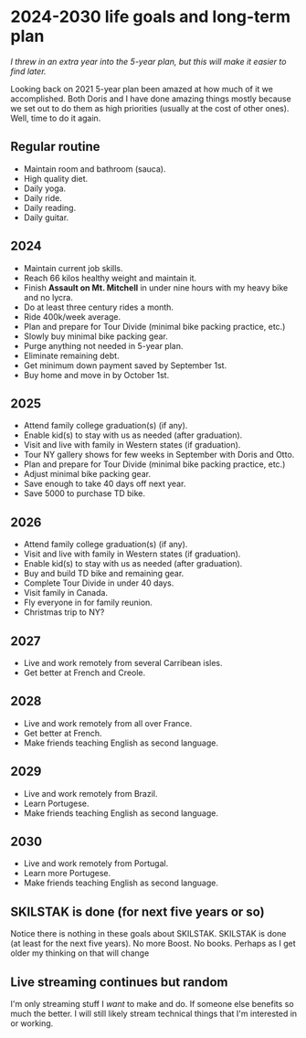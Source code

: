 # 2024-2030 life goals and long-term plan

*I threw in an extra year into the 5-year plan, but this will make it easier to find later.*

Looking back on 2021 5-year plan been amazed at how much of it we accomplished. Both Doris and I have done amazing things mostly because we set out to do them as high priorities (usually at the cost of other ones). Well, time to do it again.

## Regular routine

* Maintain room and bathroom (sauca).
* High quality diet.
* Daily yoga.
* Daily ride.
* Daily reading.
* Daily guitar.

## 2024

* Maintain current job skills.
* Reach 66 kilos healthy weight and maintain it.
* Finish **Assault on Mt. Mitchell** in under nine hours with my heavy bike and no lycra.
* Do at least three century rides a month.
* Ride 400k/week average.
* Plan and prepare for Tour Divide (minimal bike packing practice, etc.)
* Slowly buy minimal bike packing gear.
* Purge anything not needed in 5-year plan.
* Eliminate remaining debt.
* Get minimum down payment saved by September 1st.
* Buy home and move in by October 1st.

## 2025

* Attend family college graduation(s) (if any).
* Enable kid(s) to stay with us as needed (after graduation).
* Visit and live with family in Western states (if graduation).
* Tour NY gallery shows for few weeks in September with Doris and Otto.
* Plan and prepare for Tour Divide (minimal bike packing practice, etc.)
* Adjust minimal bike packing gear.
* Save enough to take 40 days off next year.
* Save 5000 to purchase TD bike.

## 2026

* Attend family college graduation(s) (if any).
* Visit and live with family in Western states (if graduation).
* Enable kid(s) to stay with us as needed (after graduation).
* Buy and build TD bike and remaining gear.
* Complete Tour Divide in under 40 days.
* Visit family in Canada.
* Fly everyone in for family reunion.
* Christmas trip to NY?

## 2027

* Live and work remotely from several Carribean isles.
* Get better at French and Creole.

## 2028

* Live and work remotely from all over France.
* Get better at French.
* Make friends teaching English as second language.

## 2029

* Live and work remotely from Brazil.
* Learn Portugese.
* Make friends teaching English as second language.

## 2030

* Live and work remotely from Portugal.
* Learn more Portugese.
* Make friends teaching English as second language.

## SKILSTAK is done (for next five years or so)

Notice there is nothing in these goals about SKILSTAK. SKILSTAK is done (at least for the next five years). No more Boost. No books. Perhaps as I get older my thinking on that will change 

## Live streaming continues but random

I'm only streaming stuff I *want* to make and do. If someone else benefits so much the better.
I will still likely stream technical things that I'm interested in or working.

